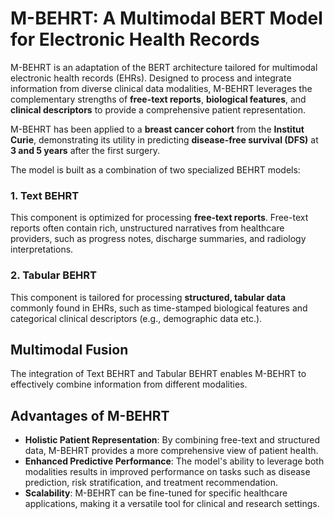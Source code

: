 
# M-BEHRT: A Multimodal BERT Model for Electronic Health Records

M-BEHRT is an adaptation of the BERT architecture tailored for multimodal electronic health records (EHRs). Designed to process and integrate information from diverse clinical data modalities, M-BEHRT leverages the complementary strengths of **free-text reports**, **biological features**, and **clinical descriptors** to provide a comprehensive patient representation.

M-BEHRT has been applied to a **breast cancer cohort** from the **Institut Curie**, demonstrating its utility in predicting **disease-free survival (DFS)** at **3 and 5 years** after the first surgery.

The model is built as a combination of two specialized BEHRT models:

### 1. **Text BEHRT**
This component is optimized for processing **free-text reports**. Free-text reports often contain rich, unstructured narratives from healthcare providers, such as progress notes, discharge summaries, and radiology interpretations. 

### 2. **Tabular BEHRT**
This component is tailored for processing **structured, tabular data** commonly found in EHRs, such as time-stamped biological features and categorical clinical descriptors (e.g., demographic data etc.).

## Multimodal Fusion

The integration of Text BEHRT and Tabular BEHRT enables M-BEHRT to effectively combine information from different modalities. 

## Advantages of M-BEHRT

- **Holistic Patient Representation**: By combining free-text and structured data, M-BEHRT provides a more comprehensive view of patient health.
- **Enhanced Predictive Performance**: The model's ability to leverage both modalities results in improved performance on tasks such as disease prediction, risk stratification, and treatment recommendation.
- **Scalability**: M-BEHRT can be fine-tuned for specific healthcare applications, making it a versatile tool for clinical and research settings.
